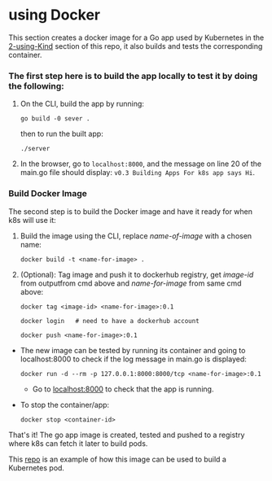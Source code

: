 # using Docker
This section creates a docker image for a Go app used by Kubernetes in the [2-using-Kind](https://github.com/Fabr1ce/building-apps-for/2-using-Kind) section of this repo, it also builds and tests the corresponding container.

### The first step here is to build the app locally to test it by doing the following:

1. On the CLI, build the app by running:

	```
	go build -0 sever .
	```
   then to run the built app:

	```
	./server
	```

2. In the browser, go to `localhost:8000`, and the message on line 20 of the main.go file should display: `v0.3 Building Apps For k8s app says Hi`.


### Build Docker Image
 
The second step is to build the Docker image and have it ready for when k8s will use it:

1. Build the image using the CLI, replace *name-of-image* with a chosen name:

	```
	docker build -t <name-for-image> .

	```
2. (Optional): Tag image and push it to dockerhub registry, get *image-id* from outputfrom cmd above and *name-for-image* from same cmd above:

	```
	docker tag <image-id> <name-for-image>:0.1

	```
	```
	docker login   # need to have a dockerhub account
	```
	
	```
	docker push <name-for-image>:0.1
	```
	
 - The new image can be tested by running its container and going to localhost:8000 to check if the log message in main.go is displayed:

	```
	docker run -d --rm -p 127.0.0.1:8000:8000/tcp <name-for-image>:0.1

	```
	- Go to [localhost:8000](http://localhost:8000) to check that the app is running.
 - To stop the container/app:

	```
	docker stop <container-id>

	```

That's it! The go app image is created, tested and pushed to a registry where k8s can fetch it later to build pods.

This [repo](https://github.com/Fabr1ce/building-apps-for-k8s/tree/main/2-using-Kind) is an example of how this image can be used to build a Kubernetes pod.
